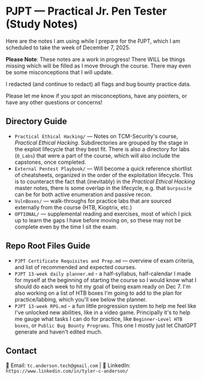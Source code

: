 # PJPT — Practical Jr. Pen Tester (Study Notes)

Here are the notes I am using while I prepare for the PJPT, which I am scheduled to take the week of December 7, 2025.

**Please Note**: These notes are a work in progress! There WILL be things missing which will be filled as I move through the course. There may even be some misconceptions that I will update.

I redacted (and continue to redact) all flags and bug bounty practice data.

Please let me know if you spot an misconceptions, have any pointers, or have any other questions or concerns!


## Directory Guide
- `Practical Ethical Hacking/` — Notes on TCM-Security's course, _Practical Ethical Hacking_.  Subdirectories are grouped by the stage in the exploit lifecycle that they best fit. There is also a directory for labs (`0_Labs`) that were a part of the course, which will also include the capstones, once completed.
- `External Pentest Playbook/` — Will become a quick reference shortlist of cheatsheets, organized in the order of the exploitation lifecycle. This is to counteract the fact that (inevitably) in the _Practical Ethical Hacking_ master notes, there is some overlap in the lifecycle, e.g. that `burpsuite` can be for both active enumeration and passive recon.
- `VulnBoxes/` — walk-throughs for practice labs that are sourced externally from the course (HTB, Kioptrix, etc.)
- `OPTIONAL/` — supplemental reading and exercises, most of which I pick up to learn the gaps I have before moving on, so these may not be complete even by the time I sit the exam.

## Repo Root Files Guide
- `PJPT Certificate Requisites and Prep.md` — overview of exam criteria, and list of recommended and expected courses.
- `PJPT 13-week daily planner.md` - a half-syllabus, half-calendar I made for myself at the beginning of starting the course so I would know what I should do each week to hit my goal of being exam ready on Dec 7. I'm also working on a list of HTB boxes I'm going to add to the plan for practice/labbing, which you'll see below the planner.
- `PJPT 13-week RPG.md` - a fun little progression system to help me feel like I've unlocked new abilities, like in a video game. Principally it's to help me gauge what tasks I can do for practice, like `Beginner-Level HTB boxes`, or `Public Bug Bounty Programs`. This one I mostly just let ChatGPT generate and haven't edited much.

## Contact
📧 Email: `tc.anderson.tech@gmail.com` | 
🔗 LinkedIn: `https://www.linkedin.com/in/tyler-c-anderson/`
